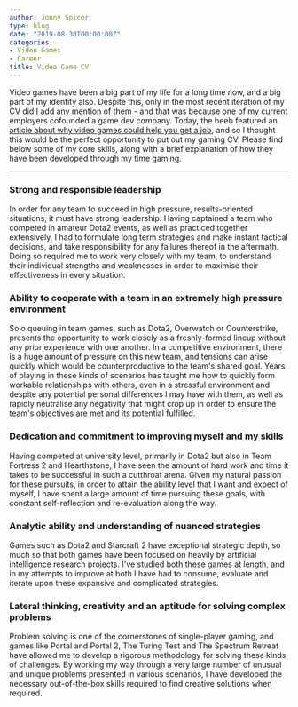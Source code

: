 ```yaml
---
author: Jonny Spicer
type: blog
date: "2019-08-30T00:00:00Z"
categories:
- Video Games
- Career
title: Video Game CV
---
```

Video games have been a big part of my life for a long time now, and a big part of my identity also. Despite this, only in the most
recent iteration of my CV did I add any mention of them - and that was because one of my current employers cofounded a game dev
company. Today, the beeb featured an [article about why video games could help you get a job](https://www.bbc.co.uk/news/business-49317440), and so I thought this would be the perfect opportunity to put out my gaming CV. Please find below some of my
core skills, along with a brief explanation of how they have been developed through my time gaming.

___

### Strong and responsible leadership

In order for any team to succeed in high pressure, results-oriented situations, it must have strong leadership. Having captained a
team who competed in amateur Dota2 events, as well as practiced together extensively, I had to formulate long term strategies and
make instant tactical decisions, and take responsibility for any failures thereof in the aftermath. Doing so required me to work
very closely with my team, to understand their individual strengths and weaknesses in order to maximise their effectiveness in
every situation.

### Ability to cooperate with a team in an extremely high pressure environment

Solo queuing in team games, such as Dota2, Overwatch or Counterstrike, presents the opportunity to work closely as a freshly-formed lineup
without any prior experience with one another. In a competitive environment, there is a huge amount of pressure on this new team,
and tensions can arise quickly which would be counterproductive to the team's shared goal. Years of playing in these kinds of
scenarios has taught me how to quickly form workable relationships with others, even in a stressful environment and despite any
potential personal differences I may have with them, as well as rapidly neutralise any negativity that might crop up in order
to ensure the team's objectives are met and its potential fulfilled.

### Dedication and commitment to improving myself and my skills

Having competed at university level, primarily in Dota2 but also in Team Fortress 2 and Hearthstone, I have seen the amount of
hard work and time it takes to be successful in such a cutthroat arena. Given my natural passion for these pursuits, in order to
attain the ability level that I want and expect of myself, I have spent a large amount of time pursuing these goals, with
constant self-reflection and re-evaluation along the way.

### Analytic ability and understanding of nuanced strategies

Games such as Dota2 and Starcraft 2 have exceptional strategic depth, so much so that both games have been focused on heavily by
artificial intelligence research projects. I've studied both these games at length, and in my attempts to improve at both I have
had to consume, evaluate and iterate upon these expansive and complicated strategies.

### Lateral thinking, creativity and an aptitude for solving complex problems

Problem solving is one of the cornerstones of single-player gaming, and games like Portal and Portal 2, The Turing Test and The
Spectrum Retreat have allowed me to develop a rigorous methodology for solving these kinds of challenges. By working my way through
a very large number of unusual and unique problems presented in various scenarios, I have developed the necessary out-of-the-box
skills required to find creative solutions when required.

